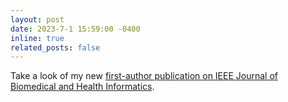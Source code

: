 ```yaml
---
layout: post
date: 2023-7-1 15:59:00 -0400
inline: true
related_posts: false
---
```


Take a look of my new [first-author publication on IEEE Journal of Biomedical and Health Informatics](publications).
